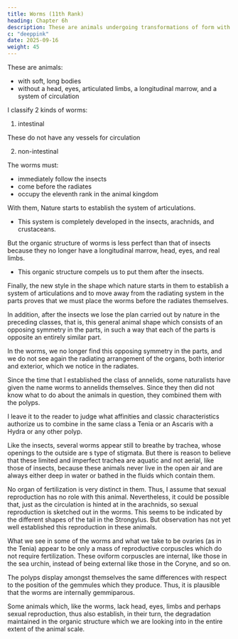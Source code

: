 ```yaml
---
title: Worms (11th Rank)
heading: Chapter 6h
description: These are animals undergoing transformations of form with 2 eyes and 2 antennae on the head, 6 limbs, and 2 trachea extending throughout the entire body
c: "deeppink"
date: 2025-09-16
weight: 45
---
```



These are animals:
- with soft, long bodies
- without a head, eyes, articulated limbs, a longitudinal marrow, and a system of circulation

I classify 2 kinds of worms:

1. intestinal

These do not have any vessels for circulation

2. non-intestinal

<!-- We are here considering the worms, who do not have , for instance, those which we know about under the name  worms, and some other non-intestinal worms, whose organic structure is just as imperfect. These are animals with a soft body, more or less elongated, not undergoing any metamorphosis, and all lacking head, eyes, and articulated limbs. -->

The worms must:
- immediately follow the insects
- come before the radiates
- occupy the eleventh rank in the animal kingdom

With them, Nature starts to establish the system of articulations.
- This system is completely developed in the insects, arachnids, and crustaceans. 

But the organic structure of worms is less perfect than that of insects because they no longer have a longitudinal marrow, head, eyes, and real limbs. 
- This organic structure compels us to put them after the insects. 

Finally, the new style in the shape which nature starts in them to establish a system of articulations and to move away from the radiating system in the parts proves that we must place the worms before the radiates themselves. 

In addition, after the insects we lose the plan carried out by nature in the preceding classes, that is, this general animal shape which consists of an opposing symmetry in the parts, in such a way that each of the parts is opposite an entirely similar part.

In the worms, we no longer find this opposing symmetry in the parts, and we do not see again the radiating arrangement of the organs, both interior and exterior, which we notice in the radiates.

Since the time that I established the class of annelids, some naturalists have given the name worms to annelids themselves. Since they then did not know what to do about the animals in question, they combined them with the polyps. 

I leave it to the reader to judge what affinities and classic characteristics authorize us to combine in the same class a Tenia or an Ascaris with a Hydra or any other polyp.

Like the insects, several worms appear still to breathe by trachea, whose openings to the outside are s type of stigmata. But there is reason to believe that these limited and imperfect trachea are aquatic and not aerial, like those of insects, because these animals never live in the open air and are always either deep in water or bathed in the fluids which contain them.

No organ of fertilization is very distinct in them. Thus, I assume that sexual reproduction has no role with this animal. Nevertheless, it could be possible that, just as the circulation is hinted at in the arachnids, so sexual reproduction is sketched out in the worms. This seems to be indicated by the different shapes of the tail in the Strongylus. But observation has not yet well established this reproduction in these animals.

What we see in some of the worms and what we take to be ovaries (as in the Tenia) appear to be only a mass of reproductive corpuscles which do not require fertilization. These oviform corpuscles are internal, like those in the sea urchin, instead of being external like those in the Coryne, and so on. 

The polyps display amongst themselves the same differences with respect to the position of the gemmules which they produce. Thus, it is plausible that the worms are internally gemmiparous.

Some animals which, like the worms, lack head, eyes, limbs and perhaps sexual reproduction, thus also establish, in their turn, the degradation maintained in the organic structure which we are looking into in the entire extent of the animal scale.
